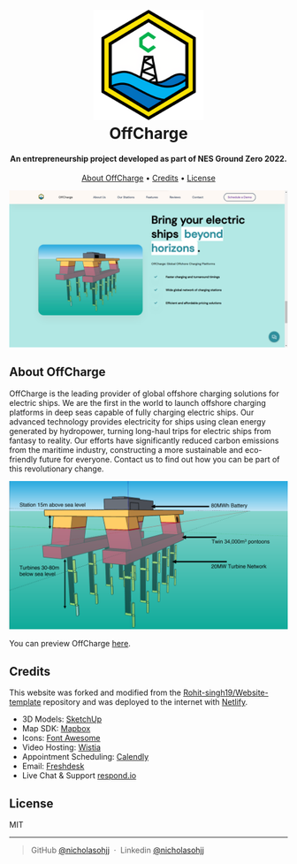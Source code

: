 
<h1 align="center">
  <br>
  <a href="https://offcharge.netlify.app/"><img src=Images/readme/logo.png alt="OffCharge" width="200"></a>
  <br>
    OffCharge
  <br>
</h1>


<h4 align="center">An entrepreneurship project developed as part of NES Ground Zero 2022.</h4>

<p align="center">
  <a href="#about-offcharge">About OffCharge</a> •
  <a href="#credits">Credits</a> •
  <a href="#license">License</a>
</p>

![screenshot](Images/readme/front-page.png)

## About OffCharge
OffCharge is the leading provider of global offshore charging solutions for electric ships. We are the first in the world to launch offshore charging platforms in deep seas capable of fully charging electric ships. Our advanced technology provides electricity for ships using clean energy generated by hydropower, turning long-haul trips for electric ships from fantasy to reality. Our efforts have significantly reduced carbon emissions from the maritime industry, constructing a more sustainable and eco-friendly future for everyone. Contact us to find out how you can be part of this revolutionary change.

![Product Mockup](Images/readme/mock-up.png)

You can preview OffCharge [here](https://offcharge.netlify.app/).

## Credits

This website was forked and modified from the [Rohit-singh19/Website-template](https://github.com/Rohit-singh19/Website-template) repository and was deployed to the internet with [Netlify](https://www.netlify.com/).

* 3D Models: [SketchUp](https://www.sketchup.com/)
* Map SDK: [Mapbox](https://www.mapbox.com/)
* Icons: [Font Awesome](https://fontawesome.com/icons)
* Video Hosting: [Wistia](https://wistia.com/)
* Appointment Scheduling: [Calendly](https://calendly.com/)
* Email: [Freshdesk](https://freshdesk.com/)
* Live Chat & Support [respond.io](https://respond.io/)

## License

MIT

---

> GitHub [@nicholasohjj](https://github.com/nicholasohjj) &nbsp;&middot;&nbsp;
> Linkedin [@nicholasohjj](https://www.linkedin.com/in/nicholasohjj)

